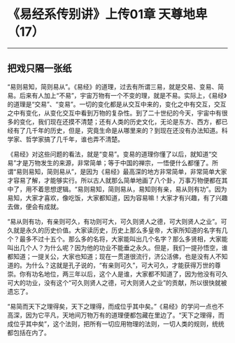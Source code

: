 # 《易经系传别讲》上传01章 天尊地卑（17）

------

## 把戏只隔一张纸

“易则易知，简则易从”。《易经》的道理，过去有所谓三易，就是交易、变易、简易。后来有人加上“不易”，宇宙万物有一个不变的理，就是不易。实际上，《易经》的道理是“交易”、“变易”。一切的变化都是从交互中来的，变化之中有交互，交互之中有变化，从变化交互中看到万物的复杂性。到了二十世纪的今天，宇宙中有很多的变化，我们现在还摸不清楚；还有人类的历史文化，无论是东方、西方，都已经有了几千年的历史，但是，究竟生命是从哪里来的？到现在还没有办法知道。科学家、哲学家搞了几千年，谁也弄不清楚。

《易经》对这些问题的看法，就是“变易”。变易的道理你懂了以后，就知道“交易”才是万物发生的来源，非常简单；等于中国的禅宗，一悟便什么都懂了。所谓“易则易知，简则易从”，是因为《易经》最高深的地方非常简单，非常简单大家才容易了解，才能够实行。所以古人就那么简单地画了八个卦，万事万物便都在其中了，用不着思想逻辑。“易则易知，简则易从，易知则有亲，易从则有功”。因为易知，大家才喜欢，像吃饭，大家都知道，因为容易嘛！大家才有兴趣，有了兴趣去做，便会有成就。

“易从则有功，有亲则可久，有功则可大，可久则贤人之德，可大则贤人之业”。可久就是永久的历史价值。大家读历史，历史上那么多皇帝，大家所知道的名字有几个？最多不过十五个。那么多的名将，大家能叫出几个名字？那么多贤相，大家能叫出几个人？为什么呢？因为他的功业不能垂之永久。但是，我们一提孙悟空，谁都知道；一提关公，大家也知道；现在一贯道很流行，济公活佛，也是没有人不知道的。为什么？这就是孔子说的，“有亲则可久”，可大可久，才能获得万世的尊崇。你有功名地位，两三年以后，这个人是谁，大家都不知道了，因为他没有可久可大的功业，没有这个“可久则贤人之德，可大则贤人之业”的贡献，所以很快就被遗忘了。

“易简而天下之理得矣，天下之理得，而成位乎其中矣。”《易经》的学问一点也不高深，因为它平凡，天地间万物万有的道理便都包藏在里边了。“天下之理得，而成位乎其中矣”，这个法则，把所有一切应用物理的法则，一切人类的规则，统统都包括在内了。